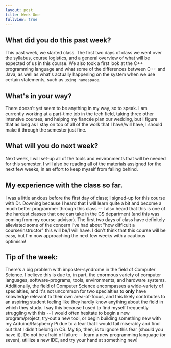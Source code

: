 ```yaml
---
layout: post
title: Week-One
fullview: true
---
```


## What did you do this past week?
This past week, we started class. The first two days of class we went over the syllabus, course logistics, and a general overview of what will be expected of us in this course.  We also took a first look at the C++ programming language and what some of the differences between C++ and Java, as well as what's actually happening on the system when we use certain statements, such as `using namespace`.

## What's in your way?
There doesn't yet seem to be anything in my way, so to speak. I am currently working at a part-time job in the tech field, taking three other intensive courses, and helping my fiancée plan our wedding, but I figure that as long as I stay on top of all of the work that I have/will have, I should make it through the semester just fine.

## What will you do next week?
Next week, I will set-up all of the tools and environments that will be needed for this semester. I will also be reading all of the materials assigned for the next few weeks, in an effort to keep myself from falling behind. 

## My experience with the class so far.
I was a little anxious before the first day of class; I signed-up for this course with Dr. Downing because I heard that I will learn quite a bit and become a much better programmer through this class -- I also heard that this is one of the hardest classes that one can take in the CS department (and this was coming from my course-advisor). The first two days of class have definitely alleviated some of the concern I've had about "how difficult a course/instructor" this will be/I will have. I don't think that this course will be easy, but I'm now approaching the next few weeks with a cautious optimism!

## Tip of the week:
There's a big problem with imposter-syndrome in the field of Computer Science. I believe this is due to, in part, the enormous variety of computer languages, software-programs, tools, environments, and hardware systems. Additionally, the field of Computer Science encompasses a wide-variety of specialties, and it's not uncommon for two specialties to **only** have knowledge relevant to their own area-of-focus, and this likely contributes to an aspiring student feeling like they hardly know anything about the field in which they study. I say this because I used to find myself frequently struggling with this -- I would often hesitate to begin a new program/project, try-out a new tool, or begin building something new with my Arduino/Raspberry Pi due to a fear that I would fail miserably and find out that I didn't belong in CS. My tip, then, is to ignore this fear (should you have it). Do not be afraid of failure -- learn a new programming language (or seven), utililze a new IDE, and try your hand at something new! 

